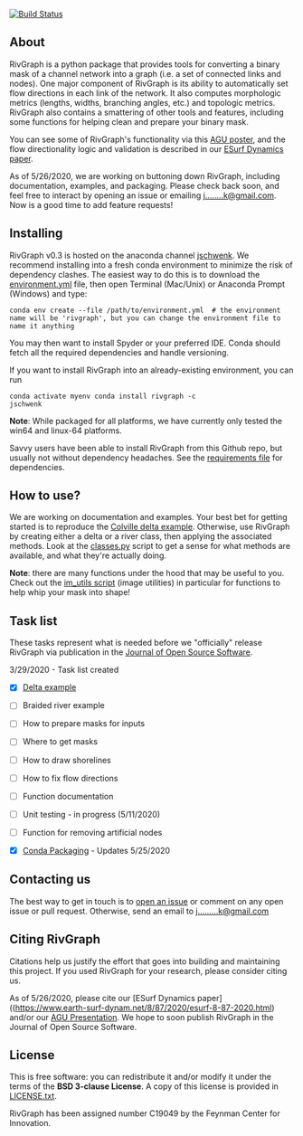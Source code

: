 [![Build Status](https://api.travis-ci.org/jonschwenk/rivgraph.svg?branch=master)](https://api.travis-ci.org/jonschwenk/rivgraph)
<br />

About
-----
RivGraph is a python package that provides tools for converting a binary mask of a channel network into a graph (i.e. a set of connected links and nodes). One major component of RivGraph is its ability to automatically set flow directions in each link of the network. It also computes morphologic metrics (lengths, widths, branching angles, etc.) and topologic metrics. RivGraph also contains a smattering of other tools and features, including some functions for helping clean and prepare your binary mask. 

You can see some of RivGraph's functionality via this [AGU poster](https://www.researchgate.net/publication/329845073_Automatic_Extraction_of_Channel_Network_Topology_RivGraph), and the flow directionality logic and validation is described in our [ESurf Dynamics paper](https://www.earth-surf-dynam.net/8/87/2020/esurf-8-87-2020.html).

As of 5/26/2020, we are working on buttoning down RivGraph, including documentation, examples, and packaging. Please check back soon, and feel free to interact by opening an issue or emailing j........k@gmail.com. Now is a good time to add feature requests!

Installing
-----
RivGraph v0.3 is hosted on the anaconda channel [jschwenk](https://anaconda.org/jschwenk/rivgraph). We recommend installing into a fresh conda environment to minimize the risk of dependency clashes. The easiest way to do this is to download the [environment.yml](https://github.com/jonschwenk/RivGraph/blob/master/environment.yml) file, then open Terminal (Mac/Unix) or Anaconda Prompt (Windows) and type:

<pre><code>conda env create --file /path/to/environment.yml  # the environment name will be 'rivgraph', but you can change the environment file to name it anything</code></pre>

You may then want to install Spyder or your preferred IDE. Conda should fetch all the required dependencies and handle versioning.

If you want to install RivGraph into an already-existing environment, you can run <pre><code>conda activate myenv
conda install rivgraph -c jschwenk</code></pre>

**Note**: While packaged for all platforms, we have currently only tested the win64 and linux-64 platforms.

Savvy users have been able to install RivGraph from this Github repo, but usually not without dependency headaches. See the [requirements file](https://github.com/jonschwenk/RivGraph/blob/master/requirements.txt) for dependencies.

How to use?
-----
We are working on documentation and examples. Your best bet for getting started is to reproduce the [Colville delta example](https://github.com/jonschwenk/RivGraph/blob/master/examples/delta_example.py.ipynb). Otherwise, use RivGraph by creating either a delta or a river class, then applying the associated methods. Look at the [classes.py](https://github.com/jonschwenk/RivGraph/blob/master/rivgraph/classes.py) script to get a sense for what methods are available, and what they're actually doing.

**Note**: there are many functions under the hood that may be useful to you. Check out the [im_utils script](https://github.com/jonschwenk/RivGraph/blob/master/rivgraph/im_utils.py) (image utilities) in particular for functions to help whip your mask into shape!

Task list
-----
These tasks represent what is needed before we "officially" release RivGraph via publication in the [Journal of Open Source Software](https://joss.theoj.org/).

3/29/2020 - Task list created
- [x] [Delta example](https://github.com/jonschwenk/RivGraph/blob/master/examples/delta_example.py.ipynb)
- [ ] Braided river example
- [ ] How to prepare masks for inputs
- [ ] Where to get masks
- [ ] How to draw shorelines
- [ ] How to fix flow directions
- [ ] Function documentation
- [ ] Unit testing - in progress (5/11/2020)
- [ ] Function for removing artificial nodes
- [x] [Conda Packaging](anaconda.org/jschwenk/rivgraph) - Updates 5/25/2020 


Contacting us
-------------

The best way to get in touch is to [open an issue](https://github.com/jonschwenk/rivgraph/issues/new) or comment
  on any open issue or pull request. Otherwise, send an email to j.........k@gmail.com

Citing RivGraph
------------

Citations help us justify the effort that goes into building and maintaining this project. If you
used RivGraph for your research, please consider citing us.

As of 5/26/2020, please cite our [ESurf Dynamics paper]((https://www.earth-surf-dynam.net/8/87/2020/esurf-8-87-2020.html) and/or our [AGU Presentation](https://www.researchgate.net/publication/329845073_Automatic_Extraction_of_Channel_Network_Topology_RivGraph). We hope to soon publish RivGraph in the Journal of Open Source Software.

License
-------

This is free software: you can redistribute it and/or modify it under the terms
of the **BSD 3-clause License**. A copy of this license is provided in [LICENSE.txt](https://github.com/jonschwenk/RivGraph/blob/master/LICENSE.txt).

RivGraph has been assigned number C19049 by the Feynman Center for Innovation.
